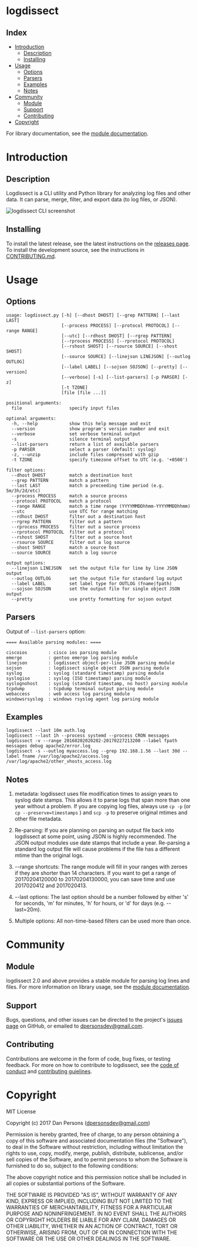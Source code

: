 # logdissect

## Index

- [Introduction](#introduction)
  - [Description](#description)
  - [Installing](#installing)
- [Usage](#usage)
  - [Options](#options)
  - [Parsers](#parsers)
  - [Examples](#examples)
  - [Notes](#notes)
- [Community](#community)
  - [Module](#api)
  - [Support](#support)
  - [Contributing](#contributing)
- [Copyright](#copyright)

For library documentation, see the [module documentation](docs/README-MODULE.md).

# Introduction

## Description
Logdissect is a CLI utility and Python library for analyzing log files and other data. It can parse, merge, filter, and export data (to log files, or JSON).

![logdissect CLI screenshot](docs/images/screenshot_cli.png)

## Installing
To install the latest release, see the latest instructions on the [releases page](https://github.com/dogoncouch/logdissect/releases). To install the development source, see the instructions in [CONTRIBUTING.md](docs/CONTRIBUTING.md#installing-development-source).

# Usage

## Options
```
usage: logdissect.py [-h] [--dhost DHOST] [--grep PATTERN] [--last LAST]
                     [--process PROCESS] [--protocol PROTOCOL] [--range RANGE]
                     [--utc] [--rdhost DHOST] [--rgrep PATTERN]
                     [--rprocess PROCESS] [--rprotocol PROTOCOL]
                     [--rshost SHOST] [--rsource SOURCE] [--shost SHOST]
                     [--source SOURCE] [--linejson LINEJSON] [--outlog OUTLOG]
                     [--label LABEL] [--sojson SOJSON] [--pretty] [--version]
                     [--verbose] [-s] [--list-parsers] [-p PARSER] [-z]
                     [-t TZONE]
                     [file [file ...]]

positional arguments:
  file                  specify input files

optional arguments:
  -h, --help            show this help message and exit
  --version             show program's version number and exit
  --verbose             set verbose terminal output
  -s                    silence terminal output
  --list-parsers        return a list of available parsers
  -p PARSER             select a parser (default: syslog)
  -z, --unzip           include files compressed with gzip
  -t TZONE              specify timezone offset to UTC (e.g. '+0500')

filter options:
  --dhost DHOST         match a destination host
  --grep PATTERN        match a pattern
  --last LAST           match a preceeding time period (e.g. 5m/3h/2d/etc)
  --process PROCESS     match a source process
  --protocol PROTOCOL   match a protocol
  --range RANGE         match a time range (YYYYMMDDhhmm-YYYYMMDDhhmm)
  --utc                 use UTC for range matching
  --rdhost DHOST        filter out a destination host
  --rgrep PATTERN       filter out a pattern
  --rprocess PROCESS    filter out a source process
  --rprotocol PROTOCOL  filter out a protocol
  --rshost SHOST        filter out a source host
  --rsource SOURCE      filter out a log source
  --shost SHOST         match a source host
  --source SOURCE       match a log source

output options:
  --linejson LINEJSON   set the output file for line by line JSON output
  --outlog OUTLOG       set the output file for standard log output
  --label LABEL         set label type for OUTLOG (fname|fpath)
  --sojson SOJSON       set the output file for single object JSON output
  --pretty              use pretty formatting for sojson output
```

## Parsers
Output of `--list-parsers` option:
```
==== Available parsing modules: ====

ciscoios        : cisco ios parsing module
emerge          : gentoo emerge log parsing module
linejson        : logdissect object-per-line JSON parsing module
sojson          : logdissect single object JSON parsing module
syslog          : syslog (standard timestamp) parsing module
syslogiso       : syslog (ISO timestamp) parsing module
syslognohost    : syslog (standard timestamp, no host) parsing module
tcpdump         : tcpdump terminal output parsing module
webaccess       : web access log parsing module
windowsrsyslog  : windows rsyslog agent log parsing module
```

## Examples
    
    logdissect --last 10m auth.log
    logdissect --last 1h --process systemd --process CRON messages
    logdissect -v --range 20160202020202-20170227213200 --label fpath messages debug apache2/error.log
    logdissect -s --outlog myaccess.log --grep 192.168.1.56 --last 30d --label fname /var/log/apache2/access.log /var/log/apache2/other_vhosts_access.log

## Notes
1. metadata: logdissect uses file modification times to assign years to syslog date stamps. This allows it to parse logs that span more than one year without a problem. If you are copying log files, always use `` cp -p `` (or `` cp --preserve=timestamps `` ) and `` scp -p `` to preserve original mtimes and other file metadata.

2. Re-parsing: If you are planning on parsing an output file back into logdissect at some point, using JSON is highly recommended. The JSON output modules use date stamps that include a year. Re-parsing a standard log output file will cause problems if the file has a different mtime than the original logs.

3. --range shortcuts: The range module will fill in your ranges with zeroes if they are shorter than 14 characters. If you want to get a range of 20170204120000 to 20170204130000, you can save time and use 2017020412 and 2017020413.

4. --last options: The last option should be a number followed by either 's' for seconds, 'm' for minutes, 'h' for hours, or 'd' for days (e.g. --last=20m).

5. Multiple options: All non-time-based filters can be used more than once.

# Community

## Module
logdissect 2.0 and above provides a stable module for parsing log lines and files. For more information on library usage, see the [module documentation](docs/README-module.md).

## Support
Bugs, questions, and other issues can be directed to the project's [issues page](https://github.com/dogoncouch/logdissect/issues) on GitHub, or emailed to [dpersonsdev@gmail.com](mailto:dpersonsdev@gmail.com).

## Contributing
Contributions are welcome in the form of code, bug fixes, or testing feedback. For more on how to contribute to logdissect, see the [code of conduct](docs/CODE_OF_CONDUCT.md) and [contributing guielines](docs/CONTRIBUTING.md).


# Copyright
MIT License

Copyright (c) 2017 Dan Persons (dpersonsdev@gmail.com)

Permission is hereby granted, free of charge, to any person obtaining a copy
of this software and associated documentation files (the "Software"), to deal
in the Software without restriction, including without limitation the rights
to use, copy, modify, merge, publish, distribute, sublicense, and/or sell
copies of the Software, and to permit persons to whom the Software is
furnished to do so, subject to the following conditions:

The above copyright notice and this permission notice shall be included in all
copies or substantial portions of the Software.

THE SOFTWARE IS PROVIDED "AS IS", WITHOUT WARRANTY OF ANY KIND, EXPRESS OR
IMPLIED, INCLUDING BUT NOT LIMITED TO THE WARRANTIES OF MERCHANTABILITY,
FITNESS FOR A PARTICULAR PURPOSE AND NONINFRINGEMENT. IN NO EVENT SHALL THE
AUTHORS OR COPYRIGHT HOLDERS BE LIABLE FOR ANY CLAIM, DAMAGES OR OTHER
LIABILITY, WHETHER IN AN ACTION OF CONTRACT, TORT OR OTHERWISE, ARISING FROM,
OUT OF OR IN CONNECTION WITH THE SOFTWARE OR THE USE OR OTHER DEALINGS IN THE
SOFTWARE.
